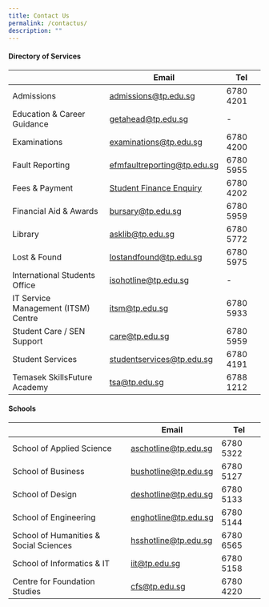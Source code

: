 ```yaml
---
title: Contact Us
permalink: /contactus/
description: ""
---
```

#### **Directory of Services**


|   |**Email**  | **Tel** |
| -------- | -------- | -------- |
| Admissions    | admissions@tp.edu.sg | 6780 4201 |
| Education & Career Guidance | getahead@tp.edu.sg |- |
| Examinations | examinations@tp.edu.sg | 6780 4200 |
| Fault Reporting | efmfaultreporting@tp.edu.sg | 6780 5955 |
| Fees & Payment | [Student Finance Enquiry](https://go.gov.sg/fnahotline) | 6780 4202|
| Financial Aid & Awards | bursary@tp.edu.sg | 6780 5959 |
| Library | asklib@tp.edu.sg | 6780 5772 |
| Lost & Found | lostandfound@tp.edu.sg | 6780 5975 |
| International Students Office | isohotline@tp.edu.sg | -    |
| IT Service Management (ITSM) Centre | itsm@tp.edu.sg | 6780 5933 |
| Student Care / SEN Support | care@tp.edu.sg | 6780 5959 |
| Student Services | studentservices@tp.edu.sg | 6780 4191 |
| Temasek SkillsFuture Academy | tsa@tp.edu.sg |6788 1212 |

#### **Schools**


|  | **Email** | **Tel**|
| -------- | -------- | -------- |
| School of Applied Science | aschotline@tp.edu.sg | 6780 5322|
| School of Business | bushotline@tp.edu.sg | 6780 5127|
| School of Design | deshotline@tp.edu.sg | 6780 5133 |
| School of Engineering | enghotline@tp.edu.sg |6780 5144 |
| School of Humanities & Social Sciences | hsshotline@tp.edu.sg | 6780 6565 |
| School of Informatics & IT | iit@tp.edu.sg |6780 5158 |
| Centre for Foundation Studies | cfs@tp.edu.sg |6780 4220 |